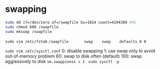 # swapping

```bash
sudo dd if=/dev/zero of=/swapfile bs=1024 count=4194304 #4G
sudo chmod 600 /swapfile
sudo mkswap /swapfile

```
`sudo vim /etc/fstab`
`/swapfile       swap    swap    defaults 0 0`

`sudo vim /etc/sysctl.conf`
0: disable swapping
1: use swap only to avoid out-of-memory problem
60: swap to disk often (default)
100: swap aggressively to disk
`vm.swappiness = 1 `
`sudo sysctl -p`


















